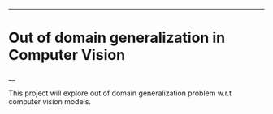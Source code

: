 ___
# Out of domain generalization in Computer Vision
__

This project will explore out of domain generalization problem w.r.t computer vision models. 

